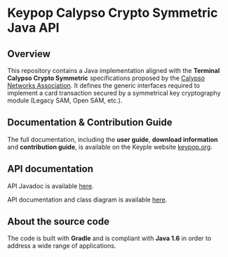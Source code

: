 # Keypop Calypso Crypto Symmetric Java API

## Overview

This repository contains a Java implementation aligned with the **Terminal Calypso Crypto Symmetric** specifications
proposed by the [Calypso Networks Association](https://www.calypsonet.org). It defines the generic interfaces required 
to implement a card transaction secured by a symmetrical key cryptography module (Legacy SAM, Open SAM, etc.).

## Documentation & Contribution Guide

The full documentation, including the **user guide**, **download information** and **contribution guide**, is available
on the Keyple website [keypop.org](https://eclipse-keypop.github.io/keypop-website/).

## API documentation

API Javadoc is available [here](https://eclipse-keypop.github.io/keypop-calypso-crypto-symmetric-java-api).

API documentation and class diagram is available
[here](https://terminal-api.calypsonet.org/apis/calypsonet-terminal-calypso-crypto-symmetric-api/).

## About the source code

The code is built with **Gradle** and is compliant with **Java 1.6** in order to address a wide range of applications.
